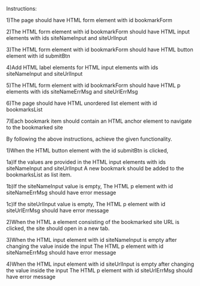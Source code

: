 Instructions:

1)The page should have HTML form element with id bookmarkForm

2)The HTML form element with id bookmarkForm should have HTML input elements with ids siteNameInput and siteUrlInput

3)The HTML form element with id bookmarkForm should have HTML button element with id submitBtn

4)Add HTML label elements for HTML input elements with ids siteNameInput and siteUrlInput

5)The HTML form element with id bookmarkForm should have HTML p elements with ids siteNameErrMsg and siteUrlErrMsg

6)The page should have HTML unordered list element with id bookmarksList

7)Each bookmark item should contain an HTML anchor element to navigate to the bookmarked site


By following the above instructions, achieve the given functionality.

1)When the HTML button element with the id submitBtn is clicked,

1a)If the values are provided in the HTML input elements with ids siteNameInput and siteUrlInput
  A new bookmark should be added to the bookmarksList as list item.
  
1b)If the siteNameInput value is empty,
  The HTML p element with id siteNameErrMsg should have error message
  
1c)If the siteUrlInput value is empty,
   The HTML p element with id siteUrlErrMsg should have error message
   
2)When the HTML a element consisting of the bookmarked site URL is clicked, the site should open in a new tab.

3)When the HTML input element with id siteNameInput is empty after changing the value inside the input
   The HTML p element with id siteNameErrMsg should have error message
   
4)When the HTML input element with id siteUrlInput is empty after changing the value inside the input
  The HTML p element with id siteUrlErrMsg should have error message
